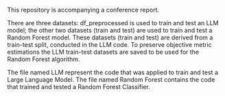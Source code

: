 This repository is accompanying a conference report.

There are three datasets: df_preprocessed is used to train and test an LLM model; the other two datasets (train and test) are used to train and test a Random Forest model. These datasets (train and test) are derived from a train-test split, conducted in the LLM code. To preserve objective metric estimations the LLM train-test datasets are saved to be used for the Random Forest algorithm.

The file named LLM represent the code that was applied to train and test a Large Language Model. The file named Random Forest contains the code that trained and tested a Random Forest Classifier.
